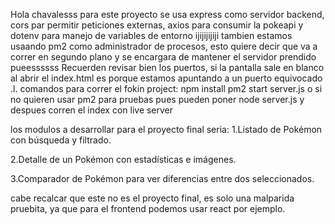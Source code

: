 Hola chavalesss
para este proyecto se usa express como servidor backend, cors par permitir peticiones externas, axios para consumir la pokeapi y dotenv para manejo de variables de entorno ijijijijiji
tambien estamos usaando pm2 como administrador de procesos, esto quiere decir que va a correr en segundo plano y se encargara de mantener el servidor prendido pueessssss
Recuerden revisar bien los puertos, si la pantalla sale en blanco al abrir el index.html es porque estamos apuntando a un puerto equivocado .l.
comandos para correr el fokin project:
npm install
pm2 start server.js o si no quieren usar pm2 para pruebas pues pueden poner node server.js 
y despues corren el index con live server

los modulos a desarrollar para el proyecto final seria:
1.Listado de Pokémon con búsqueda y filtrado.

2.Detalle de un Pokémon con estadísticas e imágenes.

3.Comparador de Pokémon para ver diferencias entre dos seleccionados.

cabe recalcar que este no es el proyecto final, es solo una malparida pruebita, ya que para el frontend podemos usar react por ejemplo.
